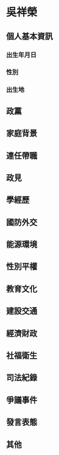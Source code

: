 # 吳祥榮

## 個人基本資訊

### 出生年月日

### 性別

### 出生地

## 政黨

## 家庭背景

## 連任帶職

## 政見

## 學經歷

## 國防外交

## 能源環境

## 性別平權

## 教育文化

## 建設交通

## 經濟財政

## 社福衛生

## 司法紀錄

## 爭議事件

## 發言表態

## 其他
